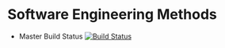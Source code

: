 # Software Engineering Methods

- Master Build Status [![Build Status](https://travis-ci.org/sousajf1/sem.svg?branch=main)](https://travis-ci.org/sousajf1/sem)
